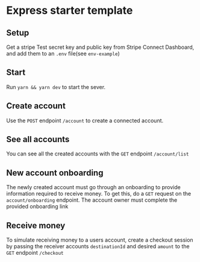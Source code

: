 # Express starter template

## Setup

Get a stripe Test secret key and public key from Stripe Connect Dashboard, and add them to an `.env` file(see `env-example`)

## Start

Run `yarn && yarn dev` to start the sever.

## Create account

Use the `POST` endpoint `/account` to create a connected account.

## See all accounts

You can see all the created accounts with the `GET` endpoint `/account/list`

## New account onboarding

The newly created account must go through an onboarding to provide information required to receive money. To get this, do a `GET` request on the `account/onboarding` endpoint. The account owner must complete the provided onboarding link

## Receive money

To simulate receiving money to a users account, create a checkout session by passing the receiver accounts `destinationId` and desired `amount` to the `GET` endpoint `/checkout`
